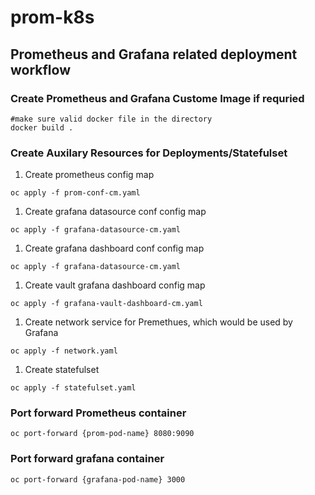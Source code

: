 # prom-k8s
## Prometheus and Grafana related deployment workflow

### Create Prometheus and Grafana Custome Image if requried
```
#make sure valid docker file in the directory 
docker build . 
```

### Create Auxilary Resources for Deployments/Statefulset 
1. Create prometheus config map  
  ```
  oc apply -f prom-conf-cm.yaml
  ```

1. Create grafana datasource conf config map  
  ```
  oc apply -f grafana-datasource-cm.yaml
  ```

1. Create grafana dashboard conf config map 
  ```
  oc apply -f grafana-datasource-cm.yaml
  ```

1. Create vault grafana dashboard config map 
  ```
  oc apply -f grafana-vault-dashboard-cm.yaml
  ```

1. Create network service for Premethues, which would be used by Grafana
  ```
  oc apply -f network.yaml
  ```

1. Create statefulset 
  ```
  oc apply -f statefulset.yaml
  ```

### Port forward Prometheus container
```
oc port-forward {prom-pod-name} 8080:9090
```

### Port forward grafana container 
```
oc port-forward {grafana-pod-name} 3000
```
